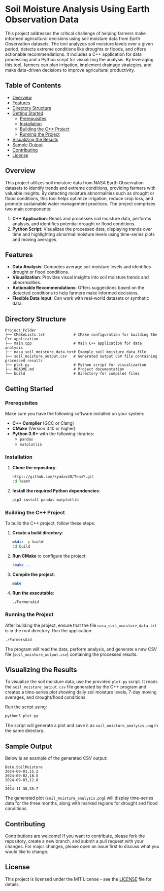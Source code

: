 
# Soil Moisture Analysis Using Earth Observation Data

This project addresses the critical challenge of helping farmers make informed agricultural decisions using soil moisture data from Earth Observation datasets. The tool analyzes soil moisture levels over a given period, detects extreme conditions like droughts or floods, and offers actionable recommendations. It includes a C++ application for data processing and a Python script for visualizing the analysis. By leveraging this tool, farmers can plan irrigation, implement drainage strategies, and make data-driven decisions to improve agricultural productivity.

## Table of Contents
- [Overview](#overview)
- [Features](#features)
- [Directory Structure](#directory-structure)
- [Getting Started](#getting-started)
  - [Prerequisites](#prerequisites)
  - [Installation](#installation)
  - [Building the C++ Project](#building-the-c-project)
  - [Running the Project](#running-the-project)
- [Visualizing the Results](#visualizing-the-results)
- [Sample Output](#sample-output)
- [Contributing](#contributing)
- [License](#license)

## Overview
This project utilizes soil moisture data from NASA Earth Observation datasets to identify trends and extreme conditions, providing farmers with valuable insights. By detecting moisture abnormalities such as drought or flood conditions, this tool helps optimize irrigation, reduce crop loss, and promote sustainable water management practices. The project comprises two main components:
1. **C++ Application**: Reads and processes soil moisture data, performs analysis, and identifies potential drought or flood conditions.
2. **Python Script**: Visualizes the processed data, displaying trends over time and highlighting abnormal moisture levels using time-series plots and moving averages.

## Features
- **Data Analysis**: Computes average soil moisture levels and identifies drought or flood conditions.
- **Visualization**: Provides visual insights into soil moisture trends and abnormalities.
- **Actionable Recommendations**: Offers suggestions based on the detected conditions to help farmers make informed decisions.
- **Flexible Data Input**: Can work with real-world datasets or synthetic data.

## Directory Structure
```
Project_Folder
├── CMakeLists.txt             # CMake configuration for building the C++ application
├── main.cpp                   # Main C++ application for data analysis
├── nasa_soil_moisture_data.txt# Example soil moisture data file
├── soil_moisture_output.csv   # Generated output CSV file containing processed results
├── plot.py                    # Python script for visualization
├── README.md                  # Project documentation
└── build                      # Directory for compiled files
```

## Getting Started
### Prerequisites
Make sure you have the following software installed on your system:
- **C++ Compiler** (GCC or Clang)
- **CMake** (Version 3.10 or higher)
- **Python 3.6+** with the following libraries:
  - `pandas`
  - `matplotlib`

### Installation
1. **Clone the repository**:
   ```bash
   https://github.com/kyadav40/TeamY.git
   cd TeamY
   ```

2. **Install the required Python dependencies**:
   ```bash
   pip3 install pandas matplotlib
   ```

### Building the C++ Project
To build the C++ project, follow these steps:

1. **Create a build directory**:
   ```bash
   mkdir -p build
   cd build
   ```

2. **Run CMake** to configure the project:
   ```bash
   cmake ..
   ```

3. **Compile the project**:
   ```bash
   make
   ```

4. **Run the executable**:
   ```bash
   ./FarmersAid
   ```

### Running the Project
After building the project, ensure that the file `nasa_soil_moisture_data.txt` is in the root directory. Run the application:

```bash
./FarmersAid
```

The program will read the data, perform analysis, and generate a new CSV file (`soil_moisture_output.csv`) containing the processed results.

## Visualizing the Results
To visualize the soil moisture data, use the provided `plot.py` script. It reads the `soil_moisture_output.csv` file generated by the C++ program and creates a time-series plot showing daily soil moisture levels, 7-day moving averages, and drought/flood conditions.

Run the script using:

```bash
python3 plot.py
```

The script will generate a plot and save it as `soil_moisture_analysis.png` in the same directory.

## Sample Output
Below is an example of the generated CSV output:

```
Date,SoilMoisture
2024-09-01,15.2
2024-09-02,18.5
2024-09-03,12.8
...
2024-11-30,35.7
```

The generated plot (`soil_moisture_analysis.png`) will display time-series data for the three months, along with marked regions for drought and flood conditions.


## Contributing
Contributions are welcome! If you want to contribute, please fork the repository, create a new branch, and submit a pull request with your changes. For major changes, please open an issue first to discuss what you would like to change.

## License
This project is licensed under the MIT License - see the [LICENSE](LICENSE) file for details.

